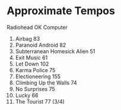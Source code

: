 ---
---

Approximate Tempos
==================

Radiohead
OK Computer
1. Airbag			83
2. Paranoid Android		82
3. Subterranean Homesick Alien	51
4. Exit Music			61
5. Let Down			102
6. Karma Police			75
8. Electioneering		155
9. Climbing Up the Walls	74
10. No Surprises		75
11. Lucky			66
12. The Tourist			77 (3/4)
